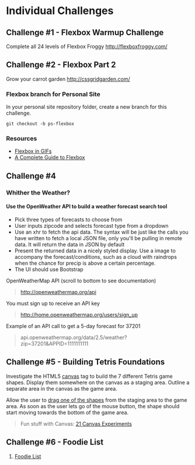 # Individual Challenges

## Challenge \#1 - Flexbox Warmup Challenge

Complete all 24 levels of Flexbox Froggy http://flexboxfroggy.com/


## Challenge \#2 - Flexbox Part 2

Grow your carrot garden http://cssgridgarden.com/

### Flexbox branch for Personal Site

In your personal site repository folder, create a new branch for this challenge.

`git checkout -b ps-flexbox`

### Resources

* [Flexbox in GIFs](https://medium.freecodecamp.com/an-animated-guide-to-flexbox-d280cf6afc35#.8ekxunyxu)
* [A Complete Guide to Flexbox](https://css-tricks.com/snippets/css/a-guide-to-flexbox/)


## Challenge \#4

### Whither the Weather?

#### Use the OpenWeather API to build a weather forecast search tool

* Pick three types of forecasts to choose from
* User inputs zipcode and selects forecast type from a dropdown
* Use an xhr to fetch the api data. The syntax will be just like the calls you
  have written to fetch a local JSON file, only you'll be pulling in remote
  data. It will return the data in JSON by default
* Present the returned data in a nicely styled display. Use a image to accompany
  the forecast/conditions, such as a cloud with raindrops when the chance for
  precip is above a certain percentage.
* The UI should use Bootstrap

OpenWeatherMap API (scroll to bottom to see documentation)

> http://openweathermap.org/api

You must sign up to receive an API key

> http://home.openweathermap.org/users/sign_up

Example of an API call to get a 5-day forecast for 37201

> api.openweathermap.org/data/2.5/weather?zip=37201&APPID=1111111111


## Challenge \#5 - Building Tetris Foundations

Investigate the HTML5 [canvas](http://www.html5canvastutorials.com/) tag to
build the 7 different Tetris game shapes. Display them somewhere on the canvas
as a staging area. Outline a separate area in the canvas as the game area.

Allow the user to
[drag one of the shapes](https://jsfiddle.net/davidbarszczak/EnZEa/) from the
staging area to the game area. As soon as the user lets go of the mouse button,
the shape should start moving towards the bottom of the game area.

> Fun stuff with Canvas:
> [21 Canvas Experiments](http://code.tutsplus.com/articles/21-ridiculously-impressive-html5-canvas-experiments--net-14210)

## Challenge \#6 - Foodie List

1. [Foodie List](learning-materials/EX_JS_FOODIE_LIST.md)

